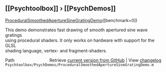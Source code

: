 ## [[Psychtoolbox]] &#8250; [[PsychDemos]]

[ProceduralSmoothedApertureSineGratingDemo](ProceduralSmoothedApertureSineGratingDemo)([benchmark=0])  
  
This demo demonstrates fast drawing of smooth apertured sine wave gratings   
using procedural shaders. It only works on hardware with support for the GLSL  
shading language, vertex- and fragment-shaders.  




<div class="code_header" style="text-align:right;">
  <span style="float:left;">Path&nbsp;&nbsp;</span> <span class="counter">Retrieve <a href=
  "https://raw.github.com/Psychtoolbox-3/Psychtoolbox-3/beta/Psychtoolbox/PsychDemos/ProceduralSmoothedApertureSineGratingDemo.m">current version from GitHub</a> | View <a href=
  "https://github.com/Psychtoolbox-3/Psychtoolbox-3/commits/beta/Psychtoolbox/PsychDemos/ProceduralSmoothedApertureSineGratingDemo.m">changelog</a></span>
</div>
<div class="code">
  <code>Psychtoolbox/PsychDemos/ProceduralSmoothedApertureSineGratingDemo.m</code>
</div>

